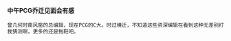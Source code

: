 #### 中午PCG乔迁见面会有感
```txt
曾几何时南风窗的总编辑，现在PCG的C大。时过境迁，不知道这些资深编辑在看到这种无差别打击的信息流产品时作何感想？他们也真的相信机器比我们更了解我们嘛？
我猜测啊，更多的还是拖鞋吧。
```